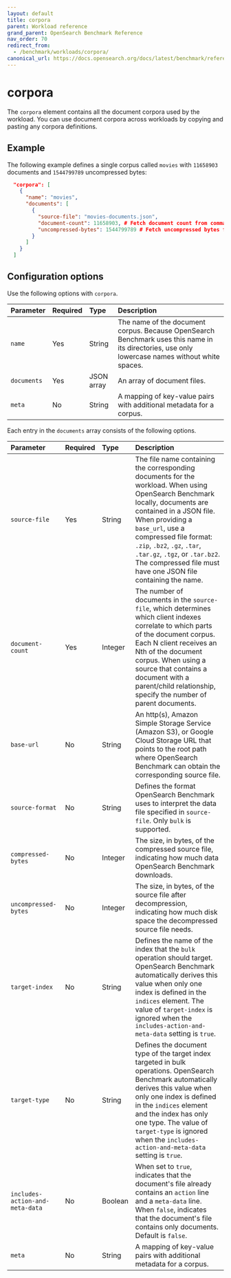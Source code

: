 ```yaml
---
layout: default
title: corpora
parent: Workload reference
grand_parent: OpenSearch Benchmark Reference
nav_order: 70
redirect_from:
  - /benchmark/workloads/corpora/
canonical_url: https://docs.opensearch.org/docs/latest/benchmark/reference/workloads/corpora/
---
```


<!-- vale off -->
# corpora
<!-- vale on -->

The `corpora` element contains all the document corpora used by the workload. You can use document corpora across workloads by copying and pasting any corpora definitions. 

## Example

The following example defines a single corpus called `movies` with `11658903` documents and `1544799789` uncompressed bytes:

```json
  "corpora": [
    {
      "name": "movies",
      "documents": [
        {
          "source-file": "movies-documents.json",
          "document-count": 11658903, # Fetch document count from command line
          "uncompressed-bytes": 1544799789 # Fetch uncompressed bytes from command line
        }
      ]
    }
  ]
```

## Configuration options

Use the following options with `corpora`.

Parameter | Required | Type | Description
:--- | :--- | :--- | :---
`name` | Yes | String | The name of the document corpus. Because OpenSearch Benchmark uses this name in its directories, use only lowercase names without white spaces. 
`documents` | Yes | JSON array | An array of document files. 
`meta` | No | String | A mapping of key-value pairs with additional metadata for a corpus. 


Each entry in the `documents` array consists of the following options.

Parameter | Required | Type | Description
:--- | :--- | :--- | :---
`source-file` | Yes | String | The file name containing the corresponding documents for the workload. When using OpenSearch Benchmark locally, documents are contained in a JSON file. When providing a `base_url`, use a compressed file format: `.zip`, `.bz2`, `.gz`, `.tar`, `.tar.gz`, `.tgz`, or `.tar.bz2`. The compressed file must have one JSON file containing the name. 
`document-count` | Yes | Integer | The number of documents in the `source-file`, which determines which client indexes correlate to which parts of the document corpus. Each N client receives an Nth of the document corpus. When using a source that contains a document with a parent/child relationship, specify the number of parent documents. 
`base-url` | No | String | An http(s), Amazon Simple Storage Service (Amazon S3), or Google Cloud Storage URL that points to the root path where OpenSearch Benchmark can obtain the corresponding source file. 
`source-format` | No | String | Defines the format OpenSearch Benchmark uses to interpret the data file specified in `source-file`. Only `bulk` is supported. 
`compressed-bytes` | No | Integer | The size, in bytes, of the compressed source file, indicating how much data OpenSearch Benchmark downloads.
`uncompressed-bytes` | No | Integer | The size, in bytes, of the source file after decompression, indicating how much disk space the decompressed source file needs. 
`target-index` | No | String | Defines the name of the index that the `bulk` operation should target. OpenSearch Benchmark automatically derives this value when only one index is defined in the `indices` element. The value of `target-index` is ignored when the `includes-action-and-meta-data` setting is `true`. 
`target-type` | No | String | Defines the document type of the target index targeted in bulk operations. OpenSearch Benchmark automatically derives this value when only one index is defined in the `indices` element and the index has only one type. The value of `target-type` is ignored when the `includes-action-and-meta-data` setting is `true`. 
`includes-action-and-meta-data` | No | Boolean | When set to `true`, indicates that the document's file already contains an `action` line and a `meta-data` line. When `false`, indicates that the document's file contains only documents. Default is `false`. 
`meta` | No | String | A mapping of key-value pairs with additional metadata for a corpus. 

